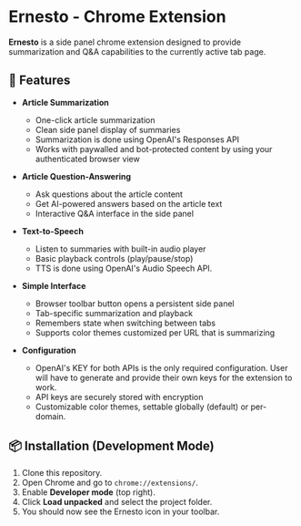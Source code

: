 # Ernesto - Chrome Extension

**Ernesto** is a side panel chrome extension designed to provide summarization and Q&A capabilities to the currently active tab page.

## 🚀 Features

- **Article Summarization**

  - One-click article summarization
  - Clean side panel display of summaries
  - Summarization is done using OpenAI's Responses API
  - Works with paywalled and bot-protected content by using your authenticated browser view

- **Article Question-Answering**

  - Ask questions about the article content
  - Get AI-powered answers based on the article text
  - Interactive Q&A interface in the side panel

- **Text-to-Speech**

  - Listen to summaries with built-in audio player
  - Basic playback controls (play/pause/stop)
  - TTS is done using OpenAI's Audio Speech API.

- **Simple Interface**

  - Browser toolbar button opens a persistent side panel
  - Tab-specific summarization and playback
  - Remembers state when switching between tabs
  - Supports color themes customized per URL that is summarizing

- **Configuration**
  - OpenAI's KEY for both APIs is the only required configuration. User will have to generate and provide their own keys for the extension to work.
  - API keys are securely stored with encryption
  - Customizable color themes, settable globally (default) or per-domain.

## 📦 Installation (Development Mode)

1. Clone this repository.
2. Open Chrome and go to `chrome://extensions/`.
3. Enable **Developer mode** (top right).
4. Click **Load unpacked** and select the project folder.
5. You should now see the Ernesto icon in your toolbar.

